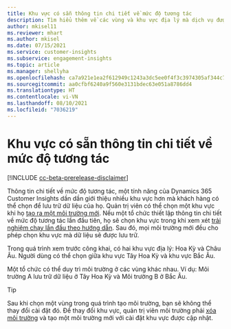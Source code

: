 ```yaml
---
title: Khu vực có sẵn thông tin chi tiết về mức độ tương tác
description: Tìm hiểu thêm về các vùng và khu vực địa lý mà dịch vụ được triển khai.
author: mkisel11
ms.reviewer: mhart
ms.author: mkisel
ms.date: 07/15/2021
ms.service: customer-insights
ms.subservice: engagement-insights
ms.topic: article
ms.manager: shellyha
ms.openlocfilehash: ca7a921e1ea2f612949c1243a3dc5ee0f4f3c3974305af344c77b870db3e00a9
ms.sourcegitcommit: aa0cfbf6240a9f560e3131bdec63e051a8786dd4
ms.translationtype: HT
ms.contentlocale: vi-VN
ms.lasthandoff: 08/10/2021
ms.locfileid: "7036219"
---
```

# <a name="regional-availability-for-engagement-insights"></a>Khu vực có sẵn thông tin chi tiết về mức độ tương tác

[!INCLUDE [cc-beta-prerelease-disclaimer](includes/cc-beta-prerelease-disclaimer.md)]

Thông tin chi tiết về mức độ tương tác, một tính năng của Dynamics 365 Customer Insights dần dần giới thiệu nhiều khu vực hơn mà khách hàng có thể chọn để lưu trữ dữ liệu của họ. Quản trị viên có thể chọn một khu vực khi họ [tạo ra một môi trường mới](manage-environments-workspaces.md#create-an-environment). Nếu một tổ chức thiết lập thông tin chi tiết về mức độ tương tác lần đầu tiên, họ sẽ chọn khu vực trong khi xem xét [trải nghiệm chạy lần đầu theo hướng dẫn](quickstart.md). Sau đó, mọi môi trường mới đều cho phép chọn khu vực mà dữ liệu sẽ được lưu trữ.

Trong quá trình xem trước công khai, có hai khu vực địa lý: Hoa Kỳ và Châu Âu. Người dùng có thể chọn giữa khu vực Tây Hoa Kỳ và khu vực Bắc Âu.

Một tổ chức có thể duy trì môi trường ở các vùng khác nhau. Ví dụ: Môi trường A lưu trữ dữ liệu ở Tây Hoa Kỳ và Môi trường B ở Bắc Âu.

> [!TIP]
> Sau khi chọn một vùng trong quá trình tạo môi trường, bạn sẽ không thể thay đổi cài đặt đó. Để thay đổi khu vực, quản trị viên môi trường phải [xóa môi trường](manage-environments-workspaces.md#delete-an-environment) và tạo một môi trường mới với cài đặt khu vực được cập nhật.

